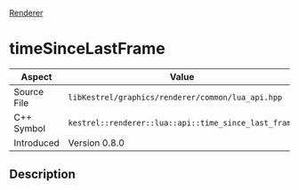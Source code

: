 [Renderer](index)
# timeSinceLastFrame
| Aspect | Value |
| --- | --- |
| Source File | `libKestrel/graphics/renderer/common/lua_api.hpp` |
| C++ Symbol | `kestrel::renderer::lua::api::time_since_last_frame` |
| Introduced | Version 0.8.0 |
## Description

